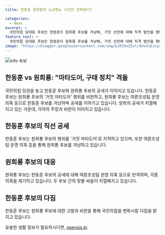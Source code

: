 ```yaml
---
title: 한동훈 원희룡의 노상방뇨 사건은 진짜였다?

categories:
  - News
excerpt: >
  국민의힘 당대표 후보인 한동훈이 원희룡 후보를 겨냥해, 거짓 선전에 대해 직격 발언을 했다. 두 후보 간의 공방은 계속되고 있으며, 원 후보는 한 후보의 선관위 압박에 대해 정책과 비전 경쟁을 강조했지만, 한 후보는 원 후보의 구태정치를 비판하고 변화를 약속했다. 이러한 공세가 이어지는 가운데, 두 후보의 당내 경쟁이 뜨거워지고 있다.
feature_text: >
  국민의힘 당대표 후보인 한동훈이 원희룡 후보를 겨냥해, 거짓 선전에 대해 직격 발언을 했다. 두 후보 간의 공방은 계속되고 있으며, 원 후보는 한 후보의 선관위 압박에 대해 정책과 비전 경쟁을 강조했지만, 한 후보는 원 후보의 구태정치를 비판하고 변화를 약속했다. 이러한 공세가 이어지는 가운데, 두 후보의 당내 경쟁이 뜨거워지고 있다.
image: 'https://blogger.googleusercontent.com/img/b/R29vZ2xl/AVvXsEixyZcFfHzMRdzZMjFBmAUKJYCLCGyLL1o632UiGVXcaFdKo_bkvkuCioo0uUKlGfBVcT3P84aROyZIXSBEx3Aw5nCQ3pTgDom1WDC4m8eifvWiAmWEEVb4x6G_l8C0QH225ldMjyaFvpxGEBGNO37VmDTDMHGhJPq73UglMfDca1-0aw/s1600/blogspot.png'
---
```


<p><img src="https://blogger.googleusercontent.com/img/b/R29vZ2xl/AVvXsEixyZcFfHzMRdzZMjFBmAUKJYCLCGyLL1o632UiGVXcaFdKo_bkvkuCioo0uUKlGfBVcT3P84aROyZIXSBEx3Aw5nCQ3pTgDom1WDC4m8eifvWiAmWEEVb4x6G_l8C0QH225ldMjyaFvpxGEBGNO37VmDTDMHGhJPq73UglMfDca1-0aw/s1600/blogspot.png" alt="info 속보" /></p>

<h2 data-ke-size="size26">한동훈 vs 원희룡: "마타도어, 구태 정치" 격돌</h2>

<p data-ke-size="size16">국민의힘 당권을 놓고 한동훈 후보와 원희룡 후보의 공세가 이어지고 있습니다. 한동훈 후보는 원희룡 후보의 '거짓 마타도어' 행위를 비판하고, 원희룡 후보는 여론조성팀 운영 의혹 등으로 한동훈 후보를 겨냥하며 공세를 이어가고 있습니다. 양측의 공세가 치열해지고 있는 가운데, 각자의 주장과 비판이 이어지고 있습니다.</p>

<h2 data-ke-size="size26">한동훈 후보의 직선 공세</h2>

<p data-ke-size="size16">한동훈 후보는 원희룡 후보의 행위를 '거짓 마타도어'로 지적하고 있으며, 또한 여론조성팀 운영 의혹 등을 통해 원희룡 후보를 겨냥하고 있습니다.</p>

<h2 data-ke-size="size26">원희룡 후보의 대응</h2>

<p data-ke-size="size16">원희룡 후보는 한동훈 후보의 공세에 대해 여론조성팀 운영 의혹 등으로 반격하며, 각종 의혹을 제기하고 있습니다. 두 후보 간의 맞불 싸움이 치열해지고 있습니다.</p>

<h2 data-ke-size="size26">한동훈 후보의 다짐</h2>

<p data-ke-size="size16">한동훈 후보는 원희룡 후보에 대한 고발과 비판을 통해 국민의힘을 변화시킬 다짐을 밝히고 있습니다.</p>
유용한 생활 정보가 필요하시다면, <a href="https://opensis.kr" rel="dofollow">opensis.kr</a>


